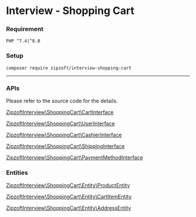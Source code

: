 # Interview - Shopping Cart

### Requirement
```
PHP ^7.4|^8.0
```

### Setup
```
composer require zipzoft/interview-shopping-cart
```

---

### APIs
Please refer to the source code for the details.


[ZipzoftInterview\ShoppingCart\CartInterface](src/CartInterface.php)

[ZipzoftInterview\ShoppingCart\UserInterface](src/UserInterface.php)

[ZipzoftInterview\ShoppingCart\CashierInterface](src/CashierInterface.php)

[ZipzoftInterview\ShoppingCart\ShippingInterface](src/ShippingInterface.php)

[ZipzoftInterview\ShoppingCart\PaymentMethodInterface](src/PaymentMethodInterface.php)


### Entities
[ZipzoftInterview\ShoppingCart\Entity\ProductEntity](src/Entity/ProductEntity.php)

[ZipzoftInterview\ShoppingCart\Entity\CartItemEntity](src/Entity/CartItemEntity.php)

[ZipzoftInterview\ShoppingCart\Entity\AddressEntity](src/Entity/AddressEntity.php)
